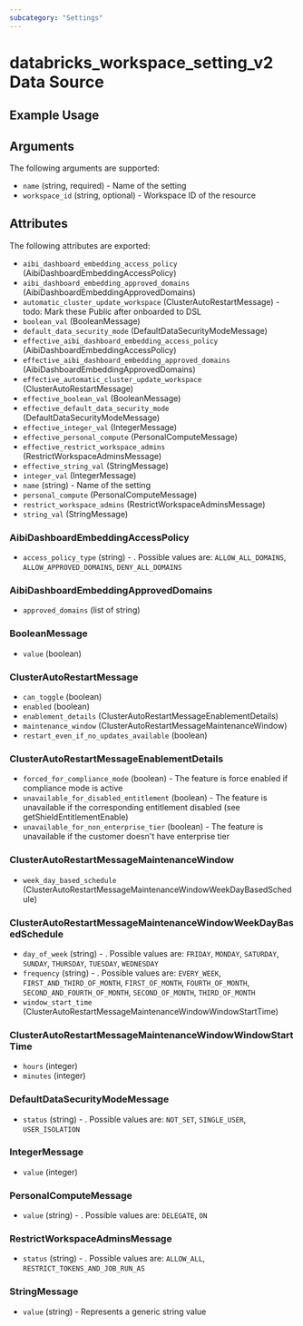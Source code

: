 ```yaml
---
subcategory: "Settings"
---
```

# databricks_workspace_setting_v2 Data Source


## Example Usage


## Arguments
The following arguments are supported:
* `name` (string, required) - Name of the setting
* `workspace_id` (string, optional) - Workspace ID of the resource

## Attributes
The following attributes are exported:
* `aibi_dashboard_embedding_access_policy` (AibiDashboardEmbeddingAccessPolicy)
* `aibi_dashboard_embedding_approved_domains` (AibiDashboardEmbeddingApprovedDomains)
* `automatic_cluster_update_workspace` (ClusterAutoRestartMessage) - todo: Mark these Public after onboarded to DSL
* `boolean_val` (BooleanMessage)
* `default_data_security_mode` (DefaultDataSecurityModeMessage)
* `effective_aibi_dashboard_embedding_access_policy` (AibiDashboardEmbeddingAccessPolicy)
* `effective_aibi_dashboard_embedding_approved_domains` (AibiDashboardEmbeddingApprovedDomains)
* `effective_automatic_cluster_update_workspace` (ClusterAutoRestartMessage)
* `effective_boolean_val` (BooleanMessage)
* `effective_default_data_security_mode` (DefaultDataSecurityModeMessage)
* `effective_integer_val` (IntegerMessage)
* `effective_personal_compute` (PersonalComputeMessage)
* `effective_restrict_workspace_admins` (RestrictWorkspaceAdminsMessage)
* `effective_string_val` (StringMessage)
* `integer_val` (IntegerMessage)
* `name` (string) - Name of the setting
* `personal_compute` (PersonalComputeMessage)
* `restrict_workspace_admins` (RestrictWorkspaceAdminsMessage)
* `string_val` (StringMessage)

### AibiDashboardEmbeddingAccessPolicy
* `access_policy_type` (string) - . Possible values are: `ALLOW_ALL_DOMAINS`, `ALLOW_APPROVED_DOMAINS`, `DENY_ALL_DOMAINS`

### AibiDashboardEmbeddingApprovedDomains
* `approved_domains` (list of string)

### BooleanMessage
* `value` (boolean)

### ClusterAutoRestartMessage
* `can_toggle` (boolean)
* `enabled` (boolean)
* `enablement_details` (ClusterAutoRestartMessageEnablementDetails)
* `maintenance_window` (ClusterAutoRestartMessageMaintenanceWindow)
* `restart_even_if_no_updates_available` (boolean)

### ClusterAutoRestartMessageEnablementDetails
* `forced_for_compliance_mode` (boolean) - The feature is force enabled if compliance mode is active
* `unavailable_for_disabled_entitlement` (boolean) - The feature is unavailable if the corresponding entitlement disabled (see getShieldEntitlementEnable)
* `unavailable_for_non_enterprise_tier` (boolean) - The feature is unavailable if the customer doesn't have enterprise tier

### ClusterAutoRestartMessageMaintenanceWindow
* `week_day_based_schedule` (ClusterAutoRestartMessageMaintenanceWindowWeekDayBasedSchedule)

### ClusterAutoRestartMessageMaintenanceWindowWeekDayBasedSchedule
* `day_of_week` (string) - . Possible values are: `FRIDAY`, `MONDAY`, `SATURDAY`, `SUNDAY`, `THURSDAY`, `TUESDAY`, `WEDNESDAY`
* `frequency` (string) - . Possible values are: `EVERY_WEEK`, `FIRST_AND_THIRD_OF_MONTH`, `FIRST_OF_MONTH`, `FOURTH_OF_MONTH`, `SECOND_AND_FOURTH_OF_MONTH`, `SECOND_OF_MONTH`, `THIRD_OF_MONTH`
* `window_start_time` (ClusterAutoRestartMessageMaintenanceWindowWindowStartTime)

### ClusterAutoRestartMessageMaintenanceWindowWindowStartTime
* `hours` (integer)
* `minutes` (integer)

### DefaultDataSecurityModeMessage
* `status` (string) - . Possible values are: `NOT_SET`, `SINGLE_USER`, `USER_ISOLATION`

### IntegerMessage
* `value` (integer)

### PersonalComputeMessage
* `value` (string) - . Possible values are: `DELEGATE`, `ON`

### RestrictWorkspaceAdminsMessage
* `status` (string) - . Possible values are: `ALLOW_ALL`, `RESTRICT_TOKENS_AND_JOB_RUN_AS`

### StringMessage
* `value` (string) - Represents a generic string value